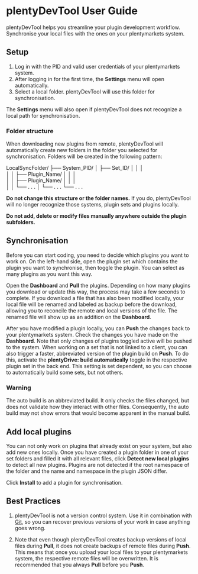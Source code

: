 # plentyDevTool User Guide

plentyDevTool helps you streamline your plugin development workflow. Synchronise your local files with the ones on your plentymarkets system.

## Setup

1. Log in with the PID and valid user credentials of your plentymarkets system.
2. After logging in for the first time, the **Settings** menu will open automatically.
3. Select a local folder. plentyDevTool will use this folder for synchronisation.

The **Settings** menu will also open if plentyDevTool does not recognize a local path for synchronisation.

### Folder structure

When downloading new plugins from remote, plentyDevTool will automatically create new folders in the folder you selected for synchronisation. Folders will be created in the following pattern:

LocalSyncFolder/
    ├── System_PID/
    │   ├── Set_ID/
    │   │   │   
    │   │   ├── Plugin_Name/
    │   │   │   
    │   │   ├── Plugin_Name/
    │   │   │   
    │   │   └── . . .
    │   └── . . .
    └── . . .

**Do not change this structure or the folder names.** If you do, plentyDevTool will no longer recognize those systems, plugin sets and plugins locally.

**Do not add, delete or modify files manually anywhere outside the plugin subfolders.**

## Synchronisation

Before you can start coding, you need to decide which plugins you want to work on. On the left-hand side, open the plugin set which contains the plugin you want to synchronise, then toggle the plugin. You can select as many plugins as you want this way.

Open the **Dashboard** and **Pull** the plugins. Depending on how many plugins you download or update this way, the process may take a few seconds to complete. If you download a file that has also been modified locally, your local file will be renamed and labeled as backup before the download, allowing you to reconcile the remote and local versions of the file. The renamed file will show up as an addition on the **Dashboard**.

After you have modified a plugin locally, you can **Push** the changes back to your plentymarkets system. Check the changes you have made on the **Dashboard**. Note that only changes of plugins toggled active will be pushed to the system. When working on a set that is not linked to a client, you can also trigger a faster, abbreviated version of the plugin build on **Push**. To do this, activate the **plentyDrive: build automatically** toggle in the respective plugin set in the back end. This setting is set dependent, so you can choose to automatically build some sets, but not others.

### Warning

The auto build is an abbreviated build. It only checks the files changed, but does not validate how they interact with other files. Consequently, the auto build may not show errors that would become apparent in the manual build.

## Add local plugins

You can not only work on plugins that already exist on your system, but also add new ones locally. Once you have created a plugin folder in one of your set folders and filled it with all relevant files, click **Detect new local plugins** to detect all new plugins. Plugins are not detected if the root namespace of the folder and the name and namespace in the plugin JSON differ.

Click **Install** to add a plugin for synchronisation.

## Best Practices

1. plentyDevTool is not a version control system. Use it in combination with [Git](https://git-scm.com/), so you can recover previous versions of your work in case anything goes wrong.

2. Note that even though plentyDevTool creates backup versions of local files during **Pull**, it does not create backups of remote files during **Push**. This means that once you upload your local files to your plentymarkets system, the respective remote files will be overwritten. It is recommended that you always **Pull** before you **Push**.